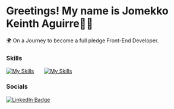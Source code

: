 Greetings! My name is Jomekko Keinth Aguirre👋😄
========================================================================================================================================

🌍 On a Journey to become a full pledge Front-End Developer.
<br>

### Skills

[![My Skills](https://skillicons.dev/icons?i=html,css)](https://skillicons.dev) &nbsp;&nbsp;&nbsp;&nbsp;&nbsp;  [![My Skills](https://skillicons.dev/icons?i=figma)](https://skillicons.dev)
<br/>

### Socials

<div id="badges">
  <a href="https://www.linkedin.com">
    <img src="https://img.shields.io/badge/LinkedIn-blue?style=for-the-badge&logo=linkedin&logoColor=white" alt="LinkedIn Badge"/>
  </a>
</div>
